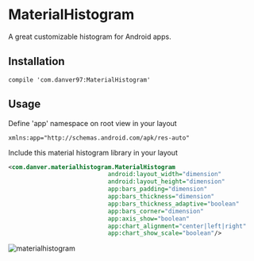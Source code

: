 # MaterialHistogram
A great customizable histogram for Android apps.

## Installation
```
compile 'com.danver97:MaterialHistogram'
```
## Usage

Define 'app' namespace on root view in your layout
```
xmlns:app="http://schemas.android.com/apk/res-auto"
```
Include this material histogram library in your layout
```xml
<com.danver.materialhistogram.MaterialHistogram
                            android:layout_width="dimension"
                            android:layout_height="dimension"
                            app:bars_padding="dimension"
                            app:bars_thickness="dimension"
                            app:bars_thickness_adaptive="boolean"
                            app:bars_corner="dimension"
                            app:axis_show="boolean"
                            app:chart_alignment="center|left|right"
                            app:chart_show_scale="boolean"/>
```

![materialhistogram](https://cloud.githubusercontent.com/assets/28715404/26629481/e95eef5a-4602-11e7-83c5-a033aff04eeb.png)
